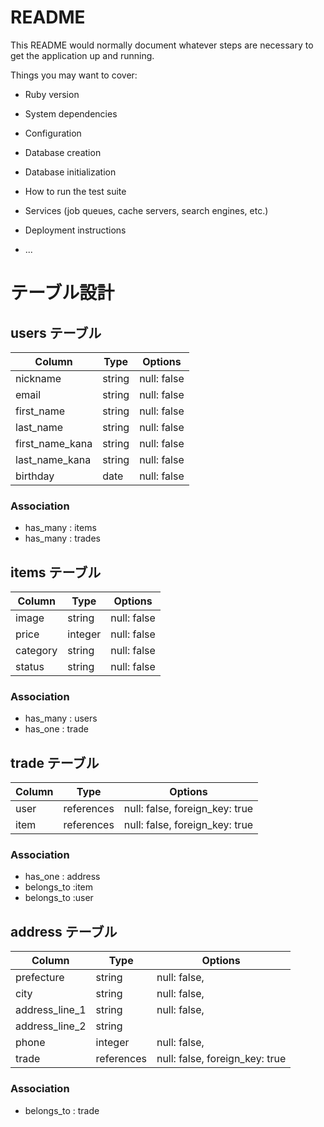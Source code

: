 # README

This README would normally document whatever steps are necessary to get the
application up and running.

Things you may want to cover:

* Ruby version

* System dependencies

* Configuration

* Database creation

* Database initialization

* How to run the test suite

* Services (job queues, cache servers, search engines, etc.)

* Deployment instructions

* ...

# テーブル設計

## users テーブル

| Column   | Type   | Options     |
| -------- | ------ | ----------- |
| nickname | string | null: false |
| email    | string | null: false |
|first_name| string | null: false |
|last_name | string | null: false |
|first_name_kana|string|null: false|
|last_name_kana|string| null: false|
| birthday |  date  | null: false |

### Association

- has_many : items
- has_many : trades

## items テーブル

| Column | Type   | Options     |
| ------ | ------ | ----------- |
| image  | string | null: false |
| price  | integer | null: false | 
| category| string | null: false | 
| status | string | null: false | 


### Association

- has_many : users
- has_one : trade

## trade テーブル

| Column | Type       | Options                        |
| ------ | ---------- | ------------------------------ |
| user   | references | null: false, foreign_key: true |
| item   | references | null: false, foreign_key: true |

### Association
- has_one : address
- belongs_to :item
- belongs_to :user

## address テーブル

| Column | Type       | Options                        |
| ------ | ---------- | ------------------------------ |
|prefecture| string | null: false, |
|  city  | string | null: false,  |
|address_line_1| string | null: false,  |
|address_line_2| string |   |
| phone  | integer | null: false,  |
| trade  | references | null: false, foreign_key: true |

### Association
- belongs_to : trade